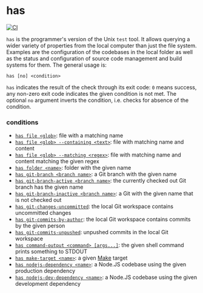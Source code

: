# has

[![CI](https://github.com/kevgo/has/actions/workflows/ci.yml/badge.svg)](https://github.com/kevgo/has/actions/workflows/ci.yml)

`has` is the programmer's version of the Unix `test` tool. It allows querying a
wider variety of properties from the local computer than just the file system.
Examples are the configuration of the codebases in the local folder as well as
the status and configuration of source code management and build systems for
them. The general usage is:

```
has [no] <condition>
```

`has` indicates the result of the check through its exit code: `0` means
success, any non-zero exit code indicates the given condition is not met. The
optional `no` argument inverts the condition, i.e. checks for absence of the
condition.

### conditions

- [`has file <glob>`](features/file-name.feature): file with a matching name
- [`has file <glob> --containing <text>`](features/file-name-and-content.feature):
  file with matching name and content
- [`has file <glob> --matching <regex>`](features/file-name-and-content.feature):
  file with matching name and content matching the given regex
- [`has folder <name>`](features/folder.feature): folder with the given name
- [`has git-branch <branch name>`](features/git-branch.feature): a Git branch
  with the given name
- [`has git-branch-active <branch name>`](features/git-branch-active.feature):
  the currently checked out Git branch has the given name
- [`has git-branch-inactive <branch name>`](features/git-branch-inactive.feature):
  a Git with the given name that is not checked out
- [`has git-changes-uncommitted`](features/git-changes-uncommitted.feature): the
  local Git workspace contains uncommitted changes
- [`has git-commits-by-author`](features/git-commits-by-author.feature): the
  local Git workspace contains commits by the given person
- [`has git-commits-unpushed`](features/git-commits-unpushed.feature): unpushed
  commits in the local Git workspace
- [`has command-output <command> [args...]`](features/command-output.feature):
  the given shell command prints something to STDOUT
- [`has make-target <name>`](features/make-target.feature): a given
  [Make](https://www.gnu.org/software/make) target
- [`has nodejs-dependency <name>`](features/node-dependency.feature): a Node.JS
  codebase using the given production dependency
- [`has nodejs-dev-dependency <name>`](features/node-dependency.feature): a
  Node.JS codebase using the given development dependency
